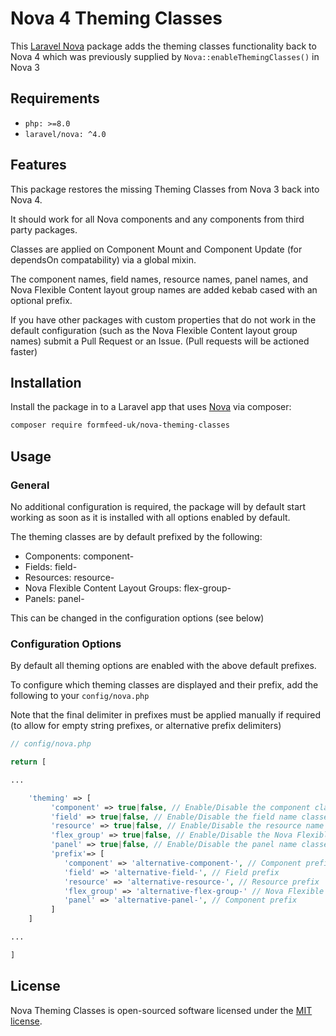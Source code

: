 # Nova 4 Theming Classes

This [Laravel Nova](https://nova.laravel.com/) package adds the theming classes functionality back to Nova 4 which was previously supplied by `Nova::enableThemingClasses()` in Nova 3

## Requirements

- `php: >=8.0`
- `laravel/nova: ^4.0`

## Features

This package restores the missing Theming Classes from Nova 3 back into Nova 4.

It should work for all Nova components and any components from third party packages.

Classes are applied on Component Mount and Component Update (for dependsOn compatability) via a global mixin.

The component names, field names, resource names, panel names, and Nova Flexible Content layout group names are added kebab cased with an optional prefix.

If you have other packages with custom properties that do not work in the default configuration (such as the Nova Flexible Content layout group names) submit a Pull Request or an Issue. (Pull requests will be actioned faster)

## Installation

Install the package in to a Laravel app that uses [Nova](https://nova.laravel.com) via composer:

```bash
composer require formfeed-uk/nova-theming-classes
```

## Usage

### General

No additional configuration is required, the package will by default start working as soon as it is installed with all options enabled by default.

The theming classes are by default prefixed by the following:
- Components: component-
- Fields: field-
- Resources: resource-
- Nova Flexible Content Layout Groups: flex-group-
- Panels: panel-

This can be changed in the configuration options (see below)

### Configuration Options

By default all theming options are enabled with the above default prefixes.

To configure which theming classes are displayed and their prefix, add the following to your `config/nova.php`

Note that the final delimiter in prefixes must be applied manually if required (to allow for empty string prefixes, or alternative prefix delimiters)

```php
// config/nova.php

return [

...

    'theming' => [
         'component' => true|false, // Enable/Disable the component classes
         'field' => true|false, // Enable/Disable the field name classes
         'resource' => true|false, // Enable/Disable the resource name classes
         'flex_group' => true|false, // Enable/Disable the Nova Flexible Content Layout Groups classes
         'panel' => true|false, // Enable/Disable the panel name classes
         'prefix'=> [
            'component' => 'alternative-component-', // Component prefix
            'field' => 'alternative-field-', // Field prefix
            'resource' => 'alternative-resource-', // Resource prefix
            'flex_group' => 'alternative-flex-group-' // Nova Flexible Content Layout Group prefix
            'panel' => 'alternative-panel-', // Component prefix
         ]
    ]

...

]
```

## License

Nova Theming Classes is open-sourced software licensed under the [MIT license](LICENSE.md).
